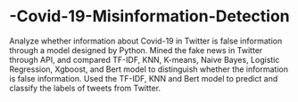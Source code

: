 # -Covid-19-Misinformation-Detection
Analyze whether information about Covid-19 in Twitter is false information through a model designed by Python. Mined the fake news in Twitter through API, and compared TF-IDF, KNN, K-means, Naive Bayes, Logistic Regression, Xgboost, and Bert model to distinguish whether the information is false information. Used the TF-IDF, KNN and Bert model to predict and classify the labels of tweets from Twitter.
